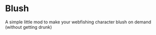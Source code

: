 # Blush

A simple little mod to make your webfishing character blush on demand (without getting drunk)